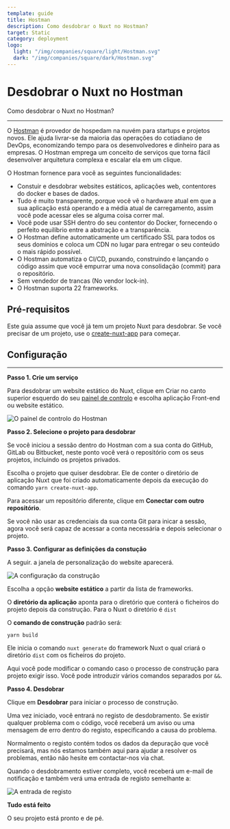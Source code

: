 ```yaml
---
template: guide
title: Hostman
description: Como desdobrar o Nuxt no Hostman?
target: Static
category: deployment
logo:
  light: "/img/companies/square/light/Hostman.svg"
  dark: "/img/companies/square/dark/Hostman.svg"
---
```

# Desdobrar o Nuxt no Hostman

Como desdobrar o Nuxt no Hostman?

---

O [Hostman](https://hostman.com/) é provedor de hospedam na nuvém para startups e projetos novos. Ele ajuda livrar-se da maioria das operações do cotiadiano de DevOps, economizando tempo para os desenvolvedores e dinheiro para as empresas. O Hostman emprega um conceito de serviços que torna fácil desenvolver arquitetura complexa e escalar ela em um clique.

O Hostman fornence para você as seguintes funcionalidades:

- Constuir e desdobrar websites estáticos, aplicações web, contentores do docker e bases de dados.
- Tudo é muito transparente, porque você vê o hardware atual em que a sua aplicação está operando e a média atual de carregamento, assim você pode acessar eles se alguma coisa correr mal.
- Você pode usar SSH dentro do seu contentor do Docker, fornecendo o perfeito equilíbrio entre a abstração e a transparência.
- O Hostman define automaticamente um certificado SSL para todos os seus domínios e coloca um CDN no lugar para entregar o seu conteúdo o mais rápido possível.
- O Hostman automatiza o CI/CD, puxando, construindo e lançando o código assim que você empurrar uma nova consolidação (commit) para o repositório.
- Sem vendedor de trancas (No vendor lock-in).
- O Hostman suporta 22 frameworks.

## Pré-requisitos

Este guia assume que você já tem um projeto Nuxt para desdobrar. Se você precisar de um projeto, use o [create-nuxt-app](https://github.com/nuxt/create-nuxt-app) para começar.

## Configuração

---

**Passo 1. Crie um serviço**

Para desdobrar um website estático do Nuxt, clique em Criar no canto superior esquerdo do seu [painel de controlo](https://dashboard.hostman.com/) e escolha aplicação Front-end ou website estático.

![O painel de controlo do Hostman](https://i.imgur.com/bEePHDo.png)

**Passo 2. Selecione o projeto para desdobrar**

Se você iniciou a sessão dentro do Hostman com a sua conta do GitHub, GitLab ou Bitbucket, neste ponto você verá o repositório com os seus projetos, incluindo os projetos privados.

Escolha o projeto que quiser desdobrar. Ele de conter o diretório de aplicação Nuxt que foi criado automaticamente depois da execução do comando `yarn create-nuxt-app`.

Para acessar um repositório diferente, clique em **Conectar com outro repositório**.

Se você não usar as credenciais da sua conta Git para inicar a sessão, agora você será capaz de acessar a conta necessária e depois selecionar o projeto.

**Passo 3. Configurar as definições da constução**

A seguir. a janela de personalização do website aparecerá.

![A configuração da construção](https://i.imgur.com/gIgl5EH.png)

Escolha a opção **website estático** a partir da lista de frameworks.

O **diretório da aplicação** aponta para o diretório que conterá o ficheiros do projeto depois da construção. Para o Nuxt o diretório é `dist`

O **comando de construção** padrão será:

`yarn build`

Ele inicia o comando `nuxt generate` do framework Nuxt o qual criará o diretório `dist` com os ficheiros do projeto.

Aqui você pode modificar o comando caso o processo de construção para projeto exigir isso. Você pode introduzir vários comandos separados por `&&`.

**Passo 4. Desdobrar**

Clique em **Desdobrar** para iniciar o processo de construção.

Uma vez iniciado, você entrará no registo de desdobramento. Se existir qualquer problema com o código, você receberá um aviso ou uma mensagem de erro dentro do registo, especificando a causa do problema.

Normalmento o registo contém todos os dados da depuração que você precisará, mas nós estamos também aqui para ajudar a resolver os problemas, então não hesite em contactar-nos via chat.

Quando o desdobramento estiver completo, você receberá um e-mail de notificação e também verá uma entrada de registo semelhante a:

![A entrada de registo](https://i.imgur.com/KwzMxTb.png)

**Tudo está feito**

O seu projeto está pronto e de pé.
